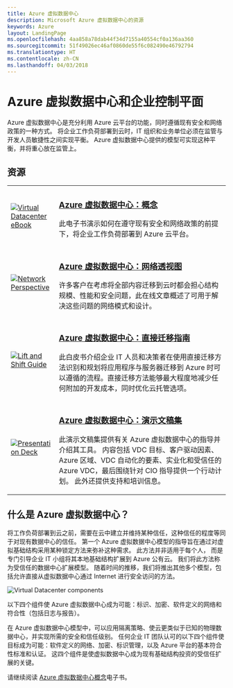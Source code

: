 ```yaml
---
title: Azure 虚拟数据中心
description: Microsoft Azure 虚拟数据中心的资源
keywords: Azure
layout: LandingPage
ms.openlocfilehash: 4aa858a78dab44f34d7155a40554cf0a136aa360
ms.sourcegitcommit: 51f49026ec46af0860de55f6c082490e46792794
ms.translationtype: HT
ms.contentlocale: zh-CN
ms.lasthandoff: 04/03/2018
---
```

# <a name="azure-virtual-datacenter-and-the-enterprise-control-plane"></a>Azure 虚拟数据中心和企业控制平面

Azure 虚拟数据中心是充分利用 Azure 云平台的功能，同时遵循现有安全和网络政策的一种方式。 将企业工作负荷部署到云时，IT 组织和业务单位必须在监管与开发人员敏捷性之间实现平衡。 Azure 虚拟数据中心提供的模型可实现这种平衡，并将重心放在监管上。
 
## <a name="resources"></a>资源
<table>
<tr>
    <td style="width: 64px; vertical-align: middle;"><a href="http://aka.ms/VDC/Concepts"><img src="../_images/virtual-datacenter.svg" alt="Virtual Datacenter eBook" /></a></td>
    <td>
        <h3><a href="http://aka.ms/VDC/Concepts">Azure 虚拟数据中心：概念</a></h3>
        <p>此电子书演示如何在遵守现有安全和网络政策的前提下，将企业工作负荷部署到 Azure 云平台。</p>
    </td>
</tr>
<tr>
    <td style="width: 64px; vertical-align: middle;"><a href="/azure/networking/networking-virtual-datacenter"><img src="./images/vdc-network.png" alt="Network Perspective" /></a></td>
    <td>
        <h3><a href="https://docs.microsoft.com/en-us/azure/networking/networking-virtual-datacenter">Azure 虚拟数据中心：网络透视图</a></h3>
        <p>许多客户在考虑将全部内容迁移到云时都会担心结构规模、性能和安全问题，此在线文章概述了可用于解决这些问题的网络模式和设计。</p>
    </td>
</tr>
<tr>
    <td style="width: 64px; vertical-align: middle;"><a href="http://aka.ms/VDC/Lift"><img src="./images/vdc-lift-and-shift.png" alt="Lift and Shift Guide" /></a></td>
    <td>
        <h3><a href="http://aka.ms/VDC/Lift">Azure 虚拟数据中心：直接迁移指南</a></h3>
        <p>此白皮书介绍企业 IT 人员和决策者在使用直接迁移方法识别和规划将应用程序与服务器迁移到 Azure 时可以遵循的流程。直接迁移方法能够最大程度地减少任何附加的开发成本，同时优化云托管选项。</p>
    </td>
</tr>
<tr>
    <td style="width: 64px; vertical-align: middle;"><a href="http://aka.ms/VDC/Deck"><img src="./images/vdc-deck.png" alt="Presentation Deck" /></a></td>
    <td>
        <h3><a href="http://aka.ms/VDC/Deck">Azure 虚拟数据中心：演示文稿集</a></h3>
        <p>此演示文稿集提供有关 Azure 虚拟数据中心的指导并介绍其工具。 内容包括 VDC 目标、客户驱动因素、Azure 区域、VDC 自动化的要素、实业化和受信任的 Azure VDC，最后围绕针对 CIO 指导提供一个行动计划。 此外还提供支持和培训信息。</p>
    </td>
</tr>
</table>

## <a name="what-is-the-azure-virtual-datacenter"></a>什么是 Azure 虚拟数据中心？

将工作负荷部署到云之前，需要在云中建立并维持某种信任，这种信任的程度等同于对现有数据中心的信任。 第一个 Azure 虚拟数据中心模型的指导旨在通过对虚拟基础结构采用某种锁定方法来弥补这种需求。 此方法并非适用于每个人， 而是专门引导企业 IT 小组将其本地基础结构扩展到 Azure 公有云。 我们将此方法称为受信任的数据中心扩展模型。 随着时间的推移，我们将推出其他多个模型，包括允许直接从虚拟数据中心通过 Internet 进行安全访问的方法。

<img src="./images/vdc-components.svg" alt="Virtual Datacenter components" style="max-width:700px;"/>

以下四个组件使 Azure 虚拟数据中心成为可能：标识、加密、软件定义的网络和符合性（包括日志与报告）。

在 Azure 虚拟数据中心模型中，可以应用隔离策略、使云更类似于已知的物理数据中心，并实现所需的安全和信任级别。 任何企业 IT 团队认可的以下四个组件使目标成为可能：软件定义的网络、加密、标识管理，以及 Azure 平台的基本符合性标准和认证。 这四个组件是使虚拟数据中心成为现有基础结构投资的受信任扩展的关键。


请继续阅读 <a href="http://aka.ms/VDC/eBook">Azure 虚拟数据中心概念</a>电子书。
